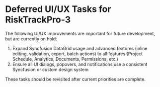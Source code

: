 # Deferred UI/UX Tasks for RiskTrackPro-3

The following UI/UX improvements are important for future development, but are currently on hold:

1. Expand Syncfusion DataGrid usage and advanced features (inline editing, validation, export, batch actions) to all features (Project Schedule, Analytics, Documents, Permissions, etc.)
2. Ensure all UI dialogs, popovers, and notifications use a consistent Syncfusion or custom design system

These tasks should be revisited after current priorities are complete.
